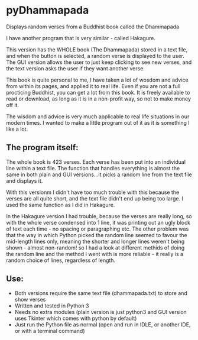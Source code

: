 # pyDhammapada
Displays random verses from a Buddhist book called the Dhammapada

I have another program that is very similar - called Hakagure.

This version has the WHOLE book (The Dhammapada) stored in a text file, and when the button is selected, a random verse is displayed to the user. The GUI version allows the user to just keep clicking to see new verses, and the text version asks the user if they want another verse.

This book is quite personal to me, I have taken a lot of wosdom and advice from within its pages, and applied it to real life. Even if you are not a full procticing Buddhist, you can get a lot from this book. It is freely available to read or download, as long as it is in a non-profit way, so not to make money off it. 

The wisdom and advice is very much applicable to real life situations in our modern times. I wanted to make a little program out of it as it is something I like a lot.

The program itself:
-----------------------
The whole book is 423 verses. Each verse has been put into an individual line within a text file. The function that handles everything is almost the same in both plain and GUI versions...it picks a random line from the text file and displays it.

With this versionm I didn't have too much trouble with this because the verses are all quite short, and the text file didn't end up being too large. I used the same function as I did in Hakagure.

In the Hakagure version I had trouble, because the verses are really long, so with the whole verse condensed into 1 line, it was printing out an ugly block of text each time - no spacing or paragraphing etc. The other problem was that the way in which Python picked the random line seemed to favour the mid-length lines only, meaning the shorter and longer lines weren't being shown - almost non-random! so I had a look at different methids of doing the random line and the method I went with is more reliable - it really is a random choice of lines, regardless of length.

Use:
------
* Both versions require the same text file (dhammapada.txt) to store and show verses
* Written and tested in Python 3
* Needs no extra modules (plain version is just python3 and GUI version uses Tkinter which comes with python by default)
* Just run the Python file as normal (open and run in IDLE, or another IDE, or with a terminal command)  

